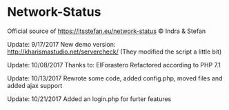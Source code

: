 # Network-Status
Official source of https://itsstefan.eu/network-status  © Indra &amp; Stefan

Update: 9/17/2017
New demo version: http://kharismastudio.net/servercheck/ (They modified the script a little bit)

Update: 10/08/2017
Thanks to: ElForastero Refactored according to PHP 7.1

Update: 10/13/2017
Rewrote some code, added config.php, moved files and added ajax support

Update: 10/21/2017
Added an login.php for furter features

